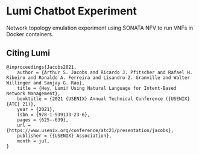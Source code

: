 # Lumi Chatbot Experiment
Network topology emulation experiment using SONATA NFV to run VNFs in Docker containers.


## Citing Lumi
```
@inproceedings{Jacobs2021,
    author = {Arthur S. Jacobs and Ricardo J. Pfitscher and Rafael H. Ribeiro and Ronaldo A. Ferreira and Lisandro Z. Granville and Walter Willinger and Sanjay G. Rao},
    title = {Hey, Lumi! Using Natural Language for Intent-Based Network Management},
    booktitle = {2021 {USENIX} Annual Technical Conference ({USENIX} {ATC} 21)},
    year = {2021},
    isbn = {978-1-939133-23-6},
    pages = {625--639},
    url = {https://www.usenix.org/conference/atc21/presentation/jacobs},
    publisher = {{USENIX} Association},
    month = jul,
}
```
